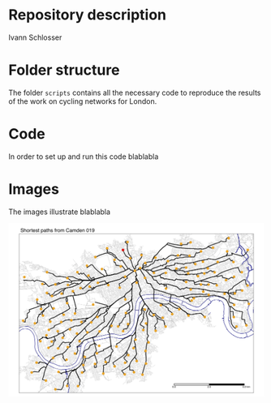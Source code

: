 Repository description
================
Ivann Schlosser

# Folder structure

The folder `scripts` contains all the necessary code to reproduce the
results of the work on cycling networks for London.

# Code

In order to set up and run this code blablabla

# Images

The images illustrate blablabla

![Brighton distances](images/light/shortest_paths_camden019.jpg)
